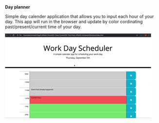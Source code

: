 **Day planner**

Simple day calender application that allows you to input each hour of your day. 
This app will run in the browser and update by color cordinating past/present/current time of your day.

![Click on GIF to see preview.](assets\Daycalender.gif)
